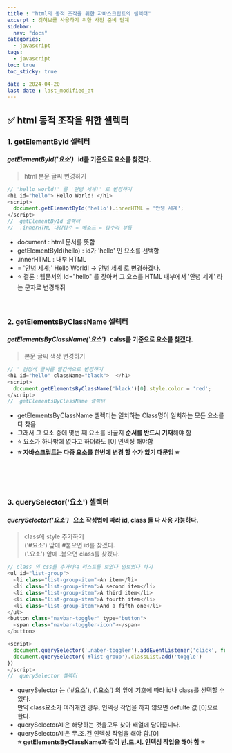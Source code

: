 ```yaml
---
title : "html의 동적 조작을 위한 자바스크립트의 셀렉터"
excerpt : 깃허브를 사용하기 위한 사전 준비 단계
sidebar:
  nav: "docs"
categories:
  - javascript
tags:
  - javascript
toc: true
toc_sticky: true

date : 2024-04-20
last date : last_modified_at
---
```


## ✅ html 동적 조작을 위한 셀렉터
### 1. getElementById 셀렉터
#### **_getElementById('요소')_**  &nbsp;  id를 기준으로 요소를 찾겠다.
> html 본문 글씨 변경하기  

```javascript
// 'hello world!' 를 '안녕 세계!' 로 변경하기
<h1 id="hello"> Hello World! </h1>
<script>
  document.getElementById('hello').innerHTML = '안녕 세계';
</script>
//  getElementById 셀렉터
//  .innerHTML 내장함수 = 메소드 = 함수라 부름
```
- document : html 문서를 뜻함
- getElementById(hello) : id가 'hello' 인 요소를 선택함 
- .innerHTML : 내부 HTML 
- = '안녕 세계;' Hello World! -> 안녕 세계 로 변경하겠다.
- ⭐️ 결론 : 웹문서의 id="hello" 를 찾아서 그 요소를 HTML 내부에서 '안녕 세계' 라는 문자로 변경해줘
</br></br></br>


### 2. getElementsByClassName 셀렉터
#### **_getElementsByClassName('요소')_**  &nbsp;  calss를 기준으로 요소를 찾겠다.
> 본문 글씨 색상 변경하기

```javascript
// ' 검정색 글씨를 빨간색으로 변경하기
<h1 id="hello" className="black">  </h1>
<script>
  document.getElementsByClassName('black')[0].style.color = 'red';
</script>
//  getElementsByClassName 셀렉터
```
- getElementsByClassName 셀렉터는 일치하는 Class명이 일치하는 모든 요소를 다 찾음 
- 그래서 그 요소 중에 몇번 째 요소를 바꿀지 **순서를 반드시 기재**해야 함
- ⭐️ 요소가 하나밖에 없다고 하더라도 [0] 인덱싱 해야함 
- **⭐️ 자바스크립트는 다중 요소를 한번에 변경 할 수가 없기 때문임 ⭐️**

</br></br></br>

### 3. querySelector('요소') 셀렉터
#### **_querySelector('요소')_**  &nbsp;  요소 작성법에 따라 id, class 둘 다 사용 가능하다.
> class에 style 추가하기 </br>
> ('#요소') 앞에 #붙으면 id를 찾겠다.</br>
> ('.요소') 앞에 .붙으면 class를 찾겠다.

```javascript
// class 의 css를 추가하여 리스트를 보였다 안보였다 하기
<ul id="list-group">
  <li class="list-group-item">An item</li>
  <li class="list-group-item">A second item</li>
  <li class="list-group-item">A third item</li>
  <li class="list-group-item">A fourth item</li>
  <li class="list-group-item">And a fifth one</li>
</ul>
<button class="navbar-toggler" type="button">
  <span class="navbar-toggler-icon"></span>
</button>

<script>
  document.querySelector('.naber-toggler').addEventListener('click', function(){
  document.querySelector('#list-group').classList.add('toggle')
})
</script>
//  querySelector 셀렉터
```
- querySelector 는 ('#요소'), ('.요소') 의 앞에 기호에 따라 id나 class를 선택할 수 있다. </br>
만약 class요소가 여러개인 경우, 인덱싱 작업을 하지 않으면 defulte 값 [0]으로 한다.
- querySelectorAll은 해당하는 것을모두 찾아 배열에 담아줍니다. </br>
- querySelectorAll은 무.조.건 인덱싱 작업을 해야 함.[0] </br>
  **⭐️ getElementsByClassName과 같이 반.드.시. 인덱싱 작업을 해야 함 ⭐️**
  </br></br></br>





